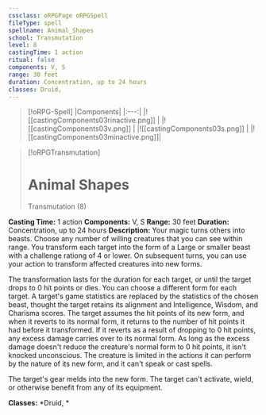 ```yaml
---
cssclass: oRPGPage oRPGSpell
fileType: spell
spellname: Animal_Shapes
school: Transmutation
level: 8
castingTime: 1 action
ritual: false
components: V, S
range: 30 feet
duration: Concentration, up to 24 hours
classes: Druid,
---
```

> [!oRPG-Spell]
> |Components|
> |:---:|
> |![[castingComponents03rinactive.png]] |
> |![[castingComponents03v.png]] |
> |![[castingComponents03s.png]] |
> |![[castingComponents03minactive.png]]|

> [!oRPGTransmutation]
>#  Animal Shapes
> Transmutation  (8)

**Casting Time:** 1 action
**Components:** V, S
**Range:** 30 feet
**Duration:**  Concentration, up to 24 hours
**Description:**
Your magic turns others into beasts. Choose any number of willing creatures that you can see within range. You transform each target into the form of a Large or smaller beast with a challenge rationg of 4 or lower.  On subsequent turns, you can use your action to transform affected creatures into new forms.



 The transformation lasts for the duration for each target, or until the target drops to 0 hit points or dies.  You can choose a different form for each target. A target's game statistics are replaced by the statistics of the chosen beast, thought the target retains its alignment and Intelligence, Wisdom, and Charisma scores. The target assumes the hit points of its new form, and when it reverts to its normal form, it returns to the number of hit points it had before it transformed. If it reverts as a result of dropping to 0 hit points, any excess damage carries over to its normal form. As long as the excess damage doesn't reduce the creature's normal form to 0 hit points, it isn't knocked unconscious. The creature is limited in the actions it can perform by the nature of its new form, and it can't speak or cast spells.



 The target's gear melds into the new form. The target can't activate, wield, or otherwise benefit from any of its equipment.



**Classes:**  *Druid, *


